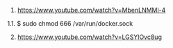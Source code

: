 1. 
	https://www.youtube.com/watch?v=MbenLNMMl-4

1.1. 
	$ sudo chmod 666 /var/run/docker.sock 

2. 
	https://www.youtube.com/watch?v=LGSYlOvc8ug